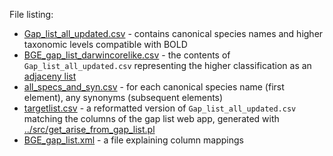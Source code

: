 File listing:
- [Gap_list_all_updated.csv](Gap_list_all_updated.csv) - contains canonical species names and higher taxonomic levels compatible with BOLD
- [BGE_gap_list_darwincorelike.csv](BGE_gap_list_darwincorelike.csv) - the contents of `Gap_list_all_updated.csv` representing the higher 
  classification as an [adjaceny list](https://en.wikipedia.org/wiki/Adjacency_list)
- [all_specs_and_syn.csv](all_specs_and_syn.csv) - for each canonical species name (first element), any synonyms (subsequent elements)
- [targetlist.csv](targetlist.csv) - a reformatted version of `Gap_list_all_updated.csv` matching the columns of the gap list web app,
  generated with [../src/get_arise_from_gap_list.pl](../src/get_arise_from_gap_list.pl)
- [BGE_gap_list.xml](BGE_gap_list.xml) - a file explaining column mappings
